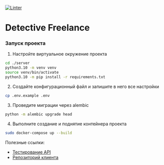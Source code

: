 [![Linter](https://github.com/ekaterinakrylovao/tg-bot-project/actions/workflows/linter.yaml/badge.svg)](https://github.com/ekaterinakrylovao/tg-bot-project/actions/workflows/linter.yaml)
# Detective Freelance

### Запуск проекта

1. Настройте виртуальное окружение проекта

```bash
cd ./server
python3.10 -m venv venv
source venv/bin/activate
python3.10 -m pip install -r requirements.txt
```

2. Создайте конфигурационный файл и запишите в него все настройки

```bash
cp .env.example .env
```

3. Проведите миграции через alembic

```bash
python -m alembic upgrade head
```

4. Выполните создание и поднятие контейнера проекта

```bash
sudo docker-compose up --build
```

Полезные ссылки:
- [Тестирование API](http://localhost:8001/docs)
- [Репозиторий клиента](https://github.com/Qusar0/ias_detective_frontend)
